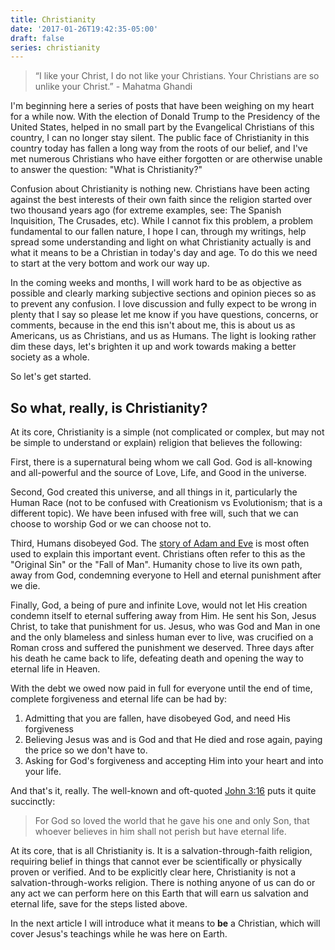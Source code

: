```yaml
---
title: Christianity
date: '2017-01-26T19:42:35-05:00'
draft: false
series: christianity
---
```


> “I like your Christ, I do not like your Christians. Your Christians are so unlike your Christ.” - Mahatma Ghandi

I'm beginning here a series of posts that have been weighing on my heart for a while now. With the election of Donald Trump to the Presidency of the United States, helped in no small part by the Evangelical Christians of this country, I can no longer stay silent. The public face of Christianity in this country today has fallen a long way from the roots of our belief, and I've met numerous Christians who have either forgotten or are otherwise unable to answer the question: "What is Christianity?"

Confusion about Christianity is nothing new. Christians have been acting against the best interests of their own faith since the religion started over two thousand years ago (for extreme examples, see: The Spanish Inquisition, The Crusades, etc). While I cannot fix this problem, a problem fundamental to our fallen nature, I hope I can, through my writings, help spread some understanding and light on what Christianity actually is and what it means to be a Christian in today's day and age. To do this we need to start at the very bottom and work our way up.

In the coming weeks and months, I will work hard to be as objective as possible and clearly marking subjective sections and opinion pieces so as to prevent any confusion. I love discussion and fully expect to be wrong in plenty that I say so please let me know if you have questions, concerns, or comments, because in the end this isn't about me, this is about us as Americans, us as Christians, and us as Humans. The light is looking rather dim these days, let's brighten it up and work towards making a better society as a whole.

So let's get started.

## So what, really, is Christianity?

At its core, Christianity is a simple (not complicated or complex, but may not be simple to understand or explain) religion that believes the following:

First, there is a supernatural being whom we call God. God is all-knowing and all-powerful and the source of Love, Life, and Good in the universe.

Second, God created this universe, and all things in it, particularly the Human Race (not to be confused with Creationism vs Evolutionism; that is a different topic). We have been infused with free will, such that we can choose to worship God or we can choose not to.

Third, Humans disobeyed God. The [story of Adam and Eve](https://en.wikipedia.org/wiki/Adam_and_Eve) is most often used to explain this important event. Christians often refer to this as the "Original Sin" or the "Fall of Man". Humanity chose to live its own path, away from God, condemning everyone to Hell and eternal punishment after we die.

Finally, God, a being of pure and infinite Love, would not let His creation condemn itself to eternal suffering away from Him. He sent his Son, Jesus Christ, to take that punishment for us. Jesus, who was God and Man in one and the only blameless and sinless human ever to live, was crucified on a Roman cross and suffered the punishment we deserved. Three days after his death he came back to life, defeating death and opening the way to eternal life in Heaven.

With the debt we owed now paid in full for everyone until the end of time, complete forgiveness and eternal life can be had by:

1. Admitting that you are fallen, have disobeyed God, and need His forgiveness
2. Believing Jesus was and is God and that He died and rose again, paying the price so we don't have to.
3. Asking for God's forgiveness and accepting Him into your heart and into your life.

And that's it, really. The well-known and oft-quoted [John 3:16](https://www.biblegateway.com/passage/?search=John%203:16) puts it quite succinctly:

> For God so loved the world that he gave his one and only Son, that whoever believes in him shall not perish but have eternal life.

At its core, that is all Christianity is. It is a salvation-through-faith religion, requiring belief in things that cannot ever be scientifically or physically proven or verified. And to be explicitly clear here, Christianity is not a salvation-through-works religion. There is nothing anyone of us can do or any act we can perform here on this Earth that will earn us salvation and eternal life, save for the steps listed above.

In the next article I will introduce what it means to **be** a Christian, which will cover Jesus's teachings while he was here on Earth.
